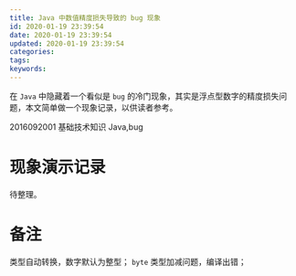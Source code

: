 ```yaml
---
title: Java 中数值精度损失导致的 bug 现象
id: 2020-01-19 23:39:54
date: 2020-01-19 23:39:54
updated: 2020-01-19 23:39:54
categories:
tags:
keywords:
---
```



在 `Java` 中隐藏着一个看似是 `bug` 的冷门现象，其实是浮点型数字的精度损失问题，本文简单做一个现象记录，以供读者参考。

2016092001
基础技术知识
Java,bug


<!-- more -->


# 现象演示记录


待整理。


# 备注


类型自动转换，数字默认为整型；
`byte` 类型加减问题，编译出错；

